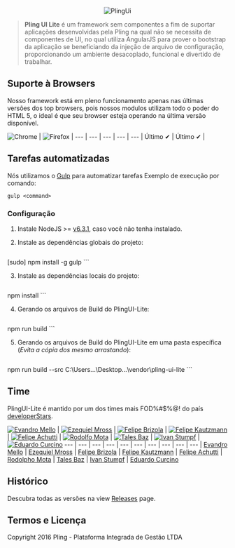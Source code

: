 <p align="center">
  <img alt="PlingUi" src="https://cloud.githubusercontent.com/assets/205932/18031482/283c5e84-6cb9-11e6-8cb3-9b51c4b90692.png" />
</p>

> **Pling UI Lite** é um framework sem componentes a fim de suportar aplicações desenvolvidas pela Pling na qual não se necessita de componentes de UI, no qual utiliza AngularJS para prover o bootstrap da aplicação se beneficiando da injeção de arquivo de configuração, proporcionando um ambiente desacoplado, funcional e divertido de trabalhar.

## Suporte à Browsers

Nosso framework está em pleno funcionamento apenas nas últimas versões dos top browsers, pois nossos modulos utilizam todo o poder do HTML 5, o ideal é que seu browser esteja operando na última versão disponível.

![Chrome](https://cloud.githubusercontent.com/assets/398893/3528328/23bc7bc4-078e-11e4-8752-ba2809bf5cce.png "Google Chrome") | ![Firefox](https://cloud.githubusercontent.com/assets/398893/3528329/26283ab0-078e-11e4-84d4-db2cf1009953.png "Mozilla Firefox") | 
--- | --- | --- | --- | --- |
Último ✔ | Último ✔ | 

## Tarefas automatizadas

Nós utilizamos o [Gulp](http://gulpjs.com/) para automatizar tarefas
Exemplo de execução por comando:

```
gulp <command>
```

### Configuração

1. Instale NodeJS >= [v6.3.1](http://nodejs.org/), caso você não tenha instalado.

2. Instale as dependências globais do projeto:

    ```
[sudo] npm install -g gulp
    ```

3. Instale as dependências locais do projeto:

    ```
npm install
    ```

4. Gerando os arquivos de Build do PlingUI-Lite:

    ```
npm run build
    ```

5. Gerando os arquivos de Build do PlingUI-Lite em uma pasta específica (*Evita a cópia dos mesmo arrastando*):

    ```
npm run build --src C:\Users\...\Desktop\...\vendor\pling-ui-lite
    ```
    
## Time

PlingUI-Lite é mantido por um dos times mais FOD%#$%@! do país [developerStars](https://github.com/plingbr/pling-ui-lite/graphs/contributors).

[![Evandro Mello](https://avatars2.githubusercontent.com/u/3782187?v=3&s=70)](https://github.com/evandromello) | [![Ezequiel Mross](https://avatars1.githubusercontent.com/u/6461113?v=3&s=70)](https://github.com/ezequielmross) | [![Felipe Brizola](https://avatars0.githubusercontent.com/u/5969512?v=3&s=70)](https://github.com/FelipeBrizola) | [![Felipe Kautzmann](https://avatars3.githubusercontent.com/u/205932?v=3&s=70)](https://github.com/felipekm) | [![Felipe Achutti](https://avatars0.githubusercontent.com/u/11965581?v=3&s=70)](https://github.com/achutti) | [![Rodolfo Mota](https://avatars2.githubusercontent.com/u/11947679?v=3&s=70)](https://github.com/rodolfogordo10) | [![Tales Baz](https://avatars1.githubusercontent.com/u/6804621?v=3&s=70)](https://github.com/talesbaz) | [![Ivan Stumpf](https://avatars1.githubusercontent.com/u/8162419?v=3&s=70)](https://github.com/istumpf) | [![Eduardo Curcino](https://avatars0.githubusercontent.com/u/8633059?v=3&s=70)](https://github.com/eduardocrn)
--- | --- | --- | --- | --- | --- | --- | --- | --- | --- |
[Evandro Mello](https://github.com/evandromello) | [Ezequiel Mross](https://github.com/ezequielmross) | [Felipe Brizola](https://github.com/FelipeBrizola) | [Felipe Kautzmann](https://github.com/felipekm) | [Felipe Achutti](https://github.com/achutti) | [Rodolpho Mota](https://github.com/rodolfogordo10) | [Tales Baz](https://github.com/talesbaz) | [Ivan Stumpf](https://github.com/istumpf) | [Eduardo Curcino](https://github.com/eduardocrn)

## Histórico

Descubra todas as versões na view [Releases](https://github.com/plingbr/pling-ui-lite/releases) page.

## Termos e Licença

Copyright 2016 Pling - Plataforma Integrada de Gestão LTDA
